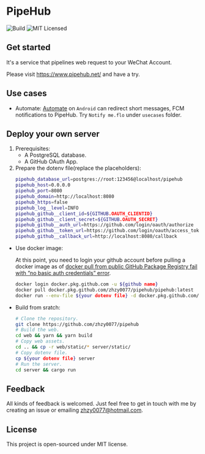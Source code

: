 PipeHub
===
![Build](https://github.com/zhzy0077/pipehub/workflows/Build/badge.svg)
![MIT Licensed](https://img.shields.io/github/license/zhzy0077/pipehub)

## Get started
It's a service that pipelines web request to your WeChat Account.

Please visit https://www.pipehub.net/ and have a try.

## Use cases
- Automate: [Automate](https://llamalab.com/automate/) on `Android` can redirect short messages, FCM notifications to PipeHub. Try `Notify me.flo` under `usecases` folder.

## Deploy your own server
1. Prerequisites:
    - A PostgreSQL database.
    - A GitHub OAuth App.
2. Prepare the dotenv file(replace the placeholders):
    ```bash
    pipehub_database_url=postgres://root:123456@localhost/pipehub
    pipehub_host=0.0.0.0
    pipehub_port=8080
    pipehub_domain=http://localhost:8080
    pipehub_https=false
    pipehub_log__level=INFO
    pipehub_github__client_id=${GITHUB.OAUTH_CLIENTID}
    pipehub_github__client_secret=${GITHUB.OAUTH_SECRET}
    pipehub_github__auth_url=https://github.com/login/oauth/authorize
    pipehub_github__token_url=https://github.com/login/oauth/access_token
    pipehub_github__callback_url=http://localhost:8080/callback
    ```
- Use docker image:

    At this point, you need to login your github account before pulling a docker image as of [docker pull from public GitHub Package Registry fail with “no basic auth credentials” error](https://github.community/t/docker-pull-from-public-github-package-registry-fail-with-no-basic-auth-credentials-error/16358).
    ```bash
    docker login docker.pkg.github.com -u ${github name}
    docker pull docker.pkg.github.com/zhzy0077/pipehub/pipehub:latest
    docker run --env-file ${your dotenv file} -d docker.pkg.github.com/zhzy0077/pipehub/pipehub:latest
    ```
- Build from sratch:
    ```bash
    # Clone the repository.
    git clone https://github.com/zhzy0077/pipehub
    # Build the web.
    cd web && yarn && yarn build
    # Copy web assets.
    cd .. && cp -r web/static/* server/static/
    # Copy dotenv file.
    cp ${your dotenv file} server
    # Run the server.
    cd server && cargo run
    ```

## Feedback
All kinds of feedback is welcomed. Just feel free to get in touch with me by creating an issue or emailing zhzy0077@hotmail.com.

## License
This project is open-sourced under MIT license.
